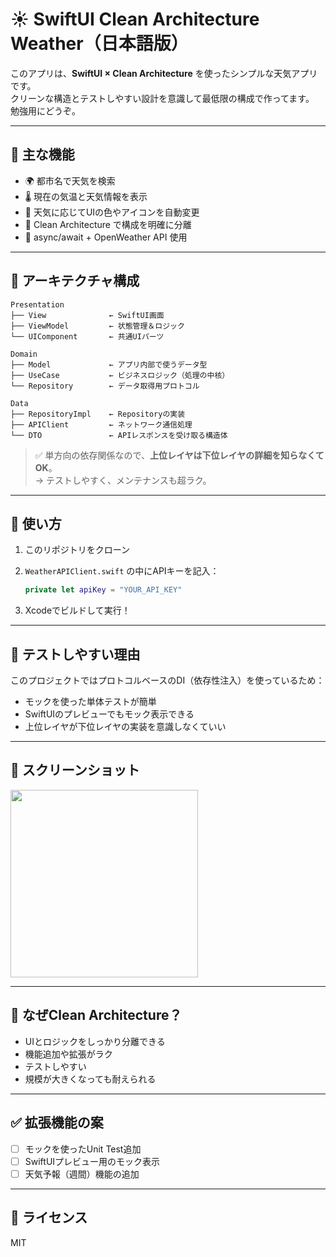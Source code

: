 # ☀️ SwiftUI Clean Architecture Weather（日本語版）

このアプリは、**SwiftUI × Clean Architecture** を使ったシンプルな天気アプリです。  
クリーンな構造とテストしやすい設計を意識して最低限の構成で作ってます。  
勉強用にどうぞ。

---

## 📱 主な機能

- 🌍 都市名で天気を検索
- 🌡️ 現在の気温と天気情報を表示
- 🎨 天気に応じてUIの色やアイコンを自動変更
- 🧼 Clean Architecture で構成を明確に分離
- 🔄 async/await + OpenWeather API 使用

---

## 🧠 アーキテクチャ構成

```
Presentation
├── View              ← SwiftUI画面
├── ViewModel         ← 状態管理＆ロジック
└── UIComponent       ← 共通UIパーツ

Domain
├── Model             ← アプリ内部で使うデータ型
├── UseCase           ← ビジネスロジック（処理の中核）
└── Repository        ← データ取得用プロトコル

Data
├── RepositoryImpl    ← Repositoryの実装
├── APIClient         ← ネットワーク通信処理
└── DTO               ← APIレスポンスを受け取る構造体
```

> ✅ 単方向の依存関係なので、**上位レイヤは下位レイヤの詳細を知らなくてOK**。  
> → テストしやすく、メンテナンスも超ラク。

---

## 🔧 使い方

1. このリポジトリをクローン  
2. `WeatherAPIClient.swift` の中にAPIキーを記入：

   ```swift
   private let apiKey = "YOUR_API_KEY"
   ```

3. Xcodeでビルドして実行！

---

## 🧪 テストしやすい理由

このプロジェクトではプロトコルベースのDI（依存性注入）を使っているため：

- モックを使った単体テストが簡単
- SwiftUIのプレビューでもモック表示できる
- 上位レイヤが下位レイヤの実装を意識しなくていい

---

## 🌈 スクリーンショット
<img src="https://github.com/user-attachments/assets/8a61abce-0f88-4410-aaa6-72b9ae39a113" width="300" />

---

## 🤔 なぜClean Architecture？

- UIとロジックをしっかり分離できる
- 機能追加や拡張がラク
- テストしやすい
- 規模が大きくなっても耐えられる

---

## ✅ 拡張機能の案

- [ ] モックを使ったUnit Test追加
- [ ] SwiftUIプレビュー用のモック表示
- [ ] 天気予報（週間）機能の追加

---

## 📄 ライセンス

MIT
